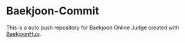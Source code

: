 # Baekjoon-Commit
This is a auto push repository for Baekjoon Online Judge created with [BaekjoonHub](https://github.com/flaxinger/BaekjoonHub).
